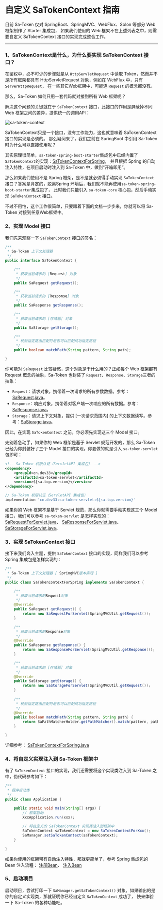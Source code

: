 # 自定义 SaTokenContext 指南 

目前 Sa-Token 仅对 SpringBoot、SpringMVC、WebFlux、Solon 等部分 Web 框架制作了 Starter 集成包，
如果我们使用的 Web 框架不在上述列表之中，则需要自定义 SaTokenContext 接口的实现完成整合工作。

---

### 1、SaTokenContext是什么，为什么要实现 SaTokenContext 接口？

在鉴权中，必不可少的步骤就是从 `HttpServletRequest` 中读取 Token，然而并不是所有框架都具有 HttpServletRequest 对象，例如在 WebFlux 中，只有 `ServerHttpRequest`，
在一些其它Web框架中，可能连 `Request` 的概念都没有。

那么，Sa-Token 如何只用一套代码就对接到所有 Web 框架呢？

解决这个问题的关键就在于 `SaTokenContext` 接口，此接口的作用是屏蔽掉不同 Web 框架之间的差异，提供统一的调用API：

![sa-token-context](https://oss.dev33.cn/sa-token/doc/sa-token-context.svg 's-w')


SaTokenContext只是一个接口，没有工作能力，这也就意味着 SaTokenContext 接口的实现是必须的。
那么疑问来了，我们之前在 SpringBoot 中引用 Sa-Token 时为什么可以直接使用呢？

其实原理很简单，`sa-token-spring-boot-starter`集成包中已经内置了`SaTokenContext`的实现：[SaTokenContextForSpring](https://gitee.com/dromara/sa-token/blob/master/sa-token-starter/sa-token-spring-boot-starter/src/main/java/cn/dev33/satoken/spring/SaTokenContextForSpring.java)，
并且根据 Spring 的自动注入特性，在项目启动时注入到 Sa-Token 中，做到“开箱即用”。

那么如果我们使用不是 Spring 框架，是不是就必须得手动实现 `SaTokenContext` 接口？答案是肯定的，脱离Spring 环境后，我们就不能再使用`sa-token-spring-boot-starter`集成包了，
此时我们只能引入 `sa-token-core` 核心包，然后手动实现 `SaTokenContext` 接口。

不过不用怕，这个工作很简单，只要跟着下面的文档一步步来，你就可以将 Sa-Token 对接到任意Web框架中。


### 2、实现 Model 接口
我们先来观察一下 `SaTokenContext` 接口的签名：
``` java
/**
 * Sa-Token 上下文处理器
 */
public interface SaTokenContext {

	/**
	 * 获取当前请求的 [Request] 对象
	 */
	public SaRequest getRequest();

	/**
	 * 获取当前请求的 [Response] 对象
	 */
	public SaResponse getResponse();

	/**
	 * 获取当前请求的 [存储器] 对象 
	 */
	public SaStorage getStorage();

	/**
	 * 校验指定路由匹配符是否可以匹配成功指定路径 
	 */
	public boolean matchPath(String pattern, String path);

}
```

你可能对 `SaRequest` 比较疑惑，这个对象是干什么用的？正如每个 Web 框架都有 Request 概念的抽象，Sa-Token 也封装了 `Request`、`Response`、`Storage`三者的抽象：

- `Request`：请求对象，携带着一次请求的所有参数数据。参考：[SaRequest.java](https://gitee.com/dromara/sa-token/blob/master/sa-token-core/src/main/java/cn/dev33/satoken/context/model/SaRequest.java)。
- `Response`：响应对象，携带着对客户端一次响应的所有数据。参考：[SaResponse.java](https://gitee.com/dromara/sa-token/blob/master/sa-token-core/src/main/java/cn/dev33/satoken/context/model/SaResponse.java)。
- `Storage`：请求上下文对象，提供 [一次请求范围内] 的上下文数据读写。参考：[SaStorage.java](https://gitee.com/dromara/sa-token/blob/master/sa-token-core/src/main/java/cn/dev33/satoken/context/model/SaStorage.java)。


因此，在实现 `SaTokenContext` 之前，你必须先实现这三个 Model 接口。

先别着急动手，如果你的 Web 框架是基于 Servlet 规范开发的，那么 Sa-Token 已经为你封装好了三个 Model 接口的实现，你要做的就是引入 `sa-token-servlet`包即可：

<!---------------------------- tabs:start ------------------------------>
<!-------- tab:Maven 方式 -------->
``` xml 
<!-- Sa-Token 权限认证（ServletAPI 集成包） -->
<dependency>
    <groupId>cn.dev33</groupId>
    <artifactId>sa-token-servlet</artifactId>
    <version>${sa.top.version}</version>
</dependency>
```
<!-------- tab:Gradle 方式 -------->
``` gradle
// Sa-Token 权限认证（ServletAPI 集成包）
implementation 'cn.dev33:sa-token-servlet:${sa.top.version}'
```
<!---------------------------- tabs:end ------------------------------>


如果你的 Web 框架不是基于 Servlet 规范，那么你就需要手动实现这三个 Model 接口，我们可以参考 `sa-token-servlet` 是怎样实现的：
[SaRequestForServlet.java](https://gitee.com/dromara/sa-token/blob/master/sa-token-starter/sa-token-servlet/src/main/java/cn/dev33/satoken/servlet/model/SaRequestForServlet.java)、
[SaResponseForServlet.java](https://gitee.com/dromara/sa-token/blob/master/sa-token-starter/sa-token-servlet/src/main/java/cn/dev33/satoken/servlet/model/SaResponseForServlet.java)、
[SaStorageForServlet.java](https://gitee.com/dromara/sa-token/blob/master/sa-token-starter/sa-token-servlet/src/main/java/cn/dev33/satoken/servlet/model/SaStorageForServlet.java)。


### 3、实现 SaTokenContext 接口

接下来我们奔入主题，提供 `SaTokenContext` 接口的实现，同样我们可以参考 Spring 集成包是怎样实现的：

``` java
/**
 * Sa-Token 上下文处理器 [ SpringMVC版本实现 ] 
 */
public class SaTokenContextForSpring implements SaTokenContext {

	/**
	 * 获取当前请求的Request对象
	 */
	@Override
	public SaRequest getRequest() {
		return new SaRequestForServlet(SpringMVCUtil.getRequest());
	}

	/**
	 * 获取当前请求的Response对象
	 */
	@Override
	public SaResponse getResponse() {
		return new SaResponseForServlet(SpringMVCUtil.getResponse());
	}

	/**
	 * 获取当前请求的 [存储器] 对象 
	 */
	@Override
	public SaStorage getStorage() {
		return new SaStorageForServlet(SpringMVCUtil.getRequest());
	}
	
	/**
	 * 校验指定路由匹配符是否可以匹配成功指定路径 
	 */
	@Override
	public boolean matchPath(String pattern, String path) {
		return SaPathMatcherHolder.getPathMatcher().match(pattern, path);
	}

}
```

详细参考：
[SaTokenContextForSpring.java](https://gitee.com/dromara/sa-token/blob/master/sa-token-starter/sa-token-spring-boot-starter/src/main/java/cn/dev33/satoken/spring/SaTokenContextForSpring.java)


### 4、将自定义实现注入到 Sa-Token 框架中

有了 `SaTokenContext` 接口的实现，我们还需要将这个实现类注入到 Sa-Token 之中，伪代码参考如下：
``` java
/**
 * 程序启动类
 */
public class Application {

	public static void main(String[] args) {
		// 框架启动
		XxxApplication.run(xxx);
		
		// 将自定义的 SaTokenContext 实现类注入到框架中 
		SaTokenContext saTokenContext = new SaTokenContextForXxx();
		SaManager.setSaTokenContext(saTokenContext);
	}
	
}
```

如果你使用的框架带有自动注入特性，那就更简单了，参考 Spring 集成包的 Bean 注入流程：
[注册Bean](https://gitee.com/dromara/sa-token/blob/master/sa-token-starter/sa-token-spring-boot-starter/src/main/java/cn/dev33/satoken/spring/SaBeanRegister.java)、
[注入Bean](https://gitee.com/dromara/sa-token/blob/master/sa-token-starter/sa-token-spring-boot-starter/src/main/java/cn/dev33/satoken/spring/SaBeanInject.java)


### 5、启动项目

启动项目，尝试打印一下 `SaManager.getSaTokenContext()` 对象，如果输出的是你的自定义实现类，那就证明你已经自定义 `SaTokenContext` 成功了，
快来体验一下 Sa-Token 的各种功能吧。




